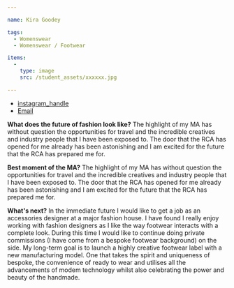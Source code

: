```yaml
---

name: Kira Goodey

tags:
  - Womenswear
  - Womenswear / Footwear

items:
  -
    type: image
    src: /student_assets/xxxxxx.jpg

---
```


* [instagram_handle](https://www.instagram.com/kiragoodeyfootwear/)
* [Email](mailto:kira.goodey@network.rca.ac.uk)

**What does the future of fashion look like?**
The highlight of my MA has without question the opportunities for travel and the incredible creatives and industry people that I have been exposed to. The door that the RCA has opened for me already has been astonishing and I am excited for the future that the RCA has prepared me for.

**Best moment of the MA?**
The highlight of my MA has without question the opportunities for travel and the incredible creatives and industry people that I have been exposed to. The door that the RCA has opened for me already has been astonishing and I am excited for the future that the RCA has prepared me for.

**What's next?**
In the immediate future I would like to get a job as an accessories designer at a major fashion house. I have found I really enjoy working with fashion designers as I like the way footwear interacts with a complete look. During this time I would like to continue doing private commissions (I have come from a bespoke footwear background) on the side. My long-term goal is to launch a highly creative footwear label with a new manufacturing model. One that takes the spirit and uniqueness of bespoke, the convenience of ready to wear and utilises all the advancements of modem technology whilst also celebrating the power and beauty of the handmade.
